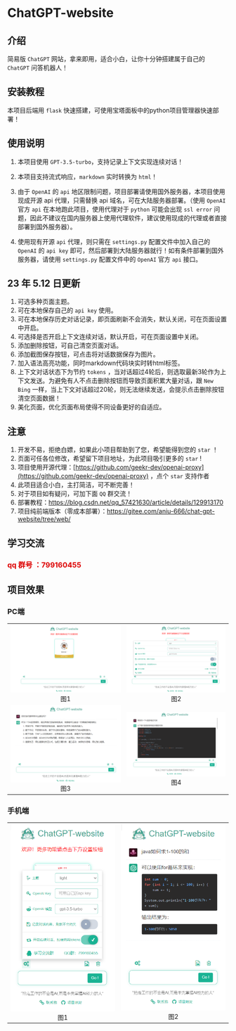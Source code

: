 # ChatGPT-website

## 介绍

简易版 `ChatGPT` 网站，拿来即用，适合小白，让你十分钟搭建属于自己的 `ChatGPT` 问答机器人！

## 安装教程

本项目后端用 `flask` 快速搭建，可使用宝塔面板中的python项目管理器快速部署！

## 使用说明

1. 本项目使用 `GPT-3.5-turbo`，支持记录上下文实现连续对话！

2. 本项目支持流式响应，`markdown` 实时转换为 `html`！

3. 由于 `OpenAI` 的 `api` 地区限制问题，项目部署请使用国外服务器，本项目使用现成开源 api 代理，只需替换 api 域名，可在大陆服务器部署。（使用 `OpenAI` 官方 `api` 在本地跑此项目，使用代理对于 `python` 可能会出现 `ssl error` 问题，因此不建议在国内服务器上使用代理软件，建议使用现成的代理或者直接部署到国外服务器）。

4. 使用现有开源 `api` 代理，则只需在 `settings.py` 配置文件中加入自己的 `OpenAI`  的 `api key` 即可，然后部署到大陆服务器就行！如有条件部署到国外服务器，请使用 `settings.py`  配置文件中的  `OpenAI` 官方 `api` 接口。

## 23 年 5.12 日更新

 1. 可选多种页面主题。
 2. 可在本地保存自己的 `api key` 使用。
 3. 可在本地保存历史对话记录，即页面刷新不会消失，默认关闭，可在页面设置中开启。
 4. 可选择是否开启上下文连续对话，默认开启，可在页面设置中关闭。
 5. 添加删除按钮，可自己清空页面对话。
 6. 添加截图保存按钮，可点击将对话数据保存为图片。
 7. 加入语法高亮功能，同时markdown代码块实时转html标签。
 8. 上下文对话状态下为节约 `tokens` ，当对话超过4轮后，则选取最新3轮作为上下文发送。为避免有人不点击删除按钮而导致页面积累大量对话，跟 `New Bing` 一样，当上下文对话超过20轮，则无法继续发送，会提示点击删除按钮清空页面数据！
 9. 美化页面，优化页面布局使得不同设备更好的自适应。

## 注意

1. 开发不易，拒绝白嫖，如果此小项目帮助到了您，希望能得到您的 `star` ！
2. 页面可任各位修改，希望留下项目地址，为此项目吸引更多的 `star` !
3. 项目使用开源代理：[https://github.com/geekr-dev/openai-proxy](https://github.com/geekr-dev/openai-proxy) ，点个 `star` 支持作者
4. 此项目适合小白，主打简洁，可不断完善！
5. 对于项目如有疑问，可加下面 `QQ` 群交流！
6. 部署教程：https://blog.csdn.net/qq_57421630/article/details/129913170
7. 项目纯前端版本（零成本部署）：https://gitee.com/aniu-666/chat-gpt-website/tree/web/

## 学习交流 

### <font  color="#dd0000">qq 群号 ：799160455 </font>

## 项目效果

### PC端

<table>
    <tr>
        <td ><center><img src="./%E9%A1%B9%E7%9B%AE%E7%A4%BA%E4%BE%8B%E5%9B%BE/%E7%94%B5%E8%84%91%E7%AB%AF%E5%9B%BE%E7%89%87%E4%B8%80.png" width="450">图1</center></td>
        <td ><center><img src="./%E9%A1%B9%E7%9B%AE%E7%A4%BA%E4%BE%8B%E5%9B%BE/%E7%94%B5%E8%84%91%E7%AB%AF%E5%9B%BE%E7%89%87%E4%BA%8C.png" width="400">图2</center></td>
    </tr>
    <tr>
        <td ><center><img src="./%E9%A1%B9%E7%9B%AE%E7%A4%BA%E4%BE%8B%E5%9B%BE/%E7%94%B5%E8%84%91%E7%AB%AF%E5%9B%BE%E7%89%87%E4%B8%89.png" width="400">图3</center></td>
        <td ><center><img src="./%E9%A1%B9%E7%9B%AE%E7%A4%BA%E4%BE%8B%E5%9B%BE/%E7%94%B5%E8%84%91%E7%AB%AF%E5%9B%BE%E7%89%87%E5%9B%9B.png" width="400">图4</center></td>
    </tr>
</table>

### 手机端

<table>
    <tr>
        <td ><center><img src="./%E9%A1%B9%E7%9B%AE%E7%A4%BA%E4%BE%8B%E5%9B%BE/%E6%89%8B%E6%9C%BA%E7%AB%AF%E5%9B%BE%E4%B8%80.png" width="400">图1</center></td>
        <td ><center><img src="./%E9%A1%B9%E7%9B%AE%E7%A4%BA%E4%BE%8B%E5%9B%BE/%E6%89%8B%E6%9C%BA%E7%AB%AF%E5%9B%BE%E4%BA%8C.png" width="400">图2</center></td>
    </tr>
</table>
